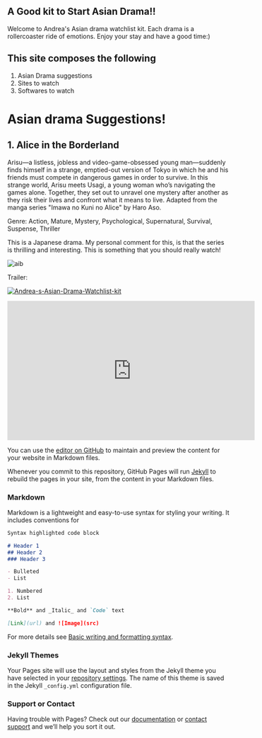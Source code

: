 ## A Good kit to Start Asian Drama!!
Welcome to Andrea's Asian drama watchlist kit. Each drama is a rollercoaster ride of emotions. Enjoy your stay and have a good time:)

## This site composes the following
1. Asian Drama suggestions
2. Sites to watch
3. Softwares to watch

# Asian drama Suggestions!
## 1. Alice in the Borderland
Arisu—a listless, jobless and video-game-obsessed young man—suddenly finds himself in a strange, emptied-out version of Tokyo in which he and his friends must compete in dangerous games in order to survive. In this strange world, Arisu meets Usagi, a young woman who’s navigating the games alone. Together, they set out to unravel one mystery after another as they risk their lives and confront what it means to live. Adapted from the manga series "Imawa no Kuni no Alice" by Haro Aso.

Genre:  Action, Mature, Mystery, Psychological, Supernatural, Survival, Suspense, Thriller

This is a Japanese drama. My personal comment for this, is that the series is thrilling and interesting. This is something that you should really watch!

![aib](https://user-images.githubusercontent.com/99865483/155063437-63cd47bc-7612-40b5-8ed9-c7c53202d56c.jpg)

Trailer:

[![Andrea-s-Asian-Drama-Watchlist-kit](https://img.youtube.com/vi/49_44FFKZ1M/0.jpg)](https://www.youtube.com/watch?v=49_44FFKZ1M)

<iframe width="560" height="315" src="https://www.youtube.com/embed/49_44FFKZ1M" title="YouTube video player" frameborder="0" allow="accelerometer; autoplay; clipboard-write; encrypted-media; gyroscope; picture-in-picture" allowfullscreen></iframe>

You can use the [editor on GitHub](https://github.com/dreanicls/Andrea-s-Asian-Drama-Watchlist-kit/edit/gh-pages/index.md) to maintain and preview the content for your website in Markdown files.

Whenever you commit to this repository, GitHub Pages will run [Jekyll](https://jekyllrb.com/) to rebuild the pages in your site, from the content in your Markdown files.

### Markdown

Markdown is a lightweight and easy-to-use syntax for styling your writing. It includes conventions for

```markdown
Syntax highlighted code block

# Header 1
## Header 2
### Header 3

- Bulleted
- List

1. Numbered
2. List

**Bold** and _Italic_ and `Code` text

[Link](url) and ![Image](src)
```

For more details see [Basic writing and formatting syntax](https://docs.github.com/en/github/writing-on-github/getting-started-with-writing-and-formatting-on-github/basic-writing-and-formatting-syntax).

### Jekyll Themes

Your Pages site will use the layout and styles from the Jekyll theme you have selected in your [repository settings](https://github.com/dreanicls/Andrea-s-Asian-Drama-Watchlist-kit/settings/pages). The name of this theme is saved in the Jekyll `_config.yml` configuration file.

### Support or Contact

Having trouble with Pages? Check out our [documentation](https://docs.github.com/categories/github-pages-basics/) or [contact support](https://support.github.com/contact) and we’ll help you sort it out.
